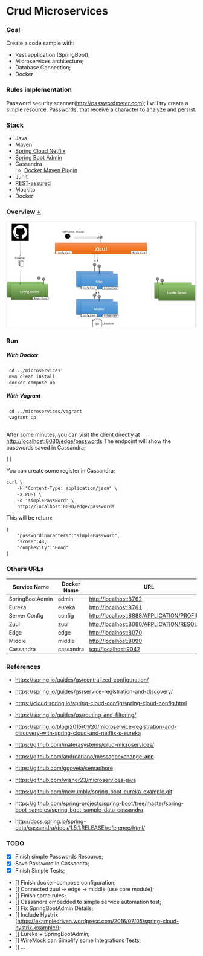 # Crud Microservices

### Goal
Create a code sample with:
* Rest application (SpringBoot);
* Microservices architecture;
* Database Connection;
* Docker

### Rules implementation
 Password security scanner(http://passwordmeter.com);
 I will try create a simple resource, Passwords, that receive a character to analyze and persist.
  
### Stack
* Java
* Maven
* [Spring Cloud Netflix](http://cloud.spring.io/spring-cloud-netflix/spring-cloud-netflix.html)
* [Spring Boot Admin](http://codecentric.github.io/spring-boot-admin/1.4.6/)
* Cassandra
  * [Docker Maven Plugin](https://github.com/spotify/docker-maven-plugin)
* Junit
* [REST-assured](http://rest-assured.io/)
* Mockito
* Docker


### Overview [+](https://docs.google.com/presentation/d/10euTci4EeAG7pqutGsG4zeWMpcl3d74v4EmdWcTPBr0/edit?usp=sharing)
![alt tag](overview.jpg)
 

 
### Run
##### With Docker
``` 
 cd ../microservices
 mvn clean install
 docker-compose up

``` 
 
##### With Vagrant
``` 
 cd ../microservices/vagrant
 vagrant up
 
```
 
After some minutes, you can visit the client directly at [http://localhost:8080/edge/passwords](http://localhost:8080/edge/passwords) 
The endpoint will show the passwords saved in Cassandra;

```
[]
```

You can create some register in Cassandra;

```
curl \
    -H "Content-Type: application/json" \
    -X POST \
    -d 'simplePassword' \
    http://localhost:8080/edge/passwords
```

This will be return:

```
{
    "passwordCharacters":"simplePassword",
    "score":48,
    "complexity":"Good"
}
```

### Others URLs

 |  Service Name    | Docker Name  | URL                                                                 |
 |------------------|--------------|---------------------------------------------------------------------|
 | SpringBootAdmin  | admin        | [http://localhost:8762](http://localhost:8762)                      |
 | Eureka           | eureka       | [http://localhost:8761](http://localhost:8761)                      |
 | Server Config    | config       | [http://localhost:8888/APPLICATION/PROFILE](http://localhost:8888)  |
 | Zuul             | zuul         | [http://localhost:8080/APPLICATION/RESOURCE](http://localhost:8080) |
 | Edge             | edge         | [http://localhost:8070](http://localhost:8070)                      |
 | Middle           | middle       | [http://localhost:8090](http://localhost:8090)                      |
 | Cassandra        | cassandra    | [tcp://localhost:9042](tcp://localhost:9042)                        |
                                                                                                
                                                                                                
### References
* https://spring.io/guides/gs/centralized-configuration/
* https://spring.io/guides/gs/service-registration-and-discovery/
* https://cloud.spring.io/spring-cloud-config/spring-cloud-config.html

* https://spring.io/guides/gs/routing-and-filtering/
* https://spring.io/blog/2015/01/20/microservice-registration-and-discovery-with-spring-cloud-and-netflix-s-eureka

* https://github.com/materasystems/crud-microservices/
* https://github.com/andreariano/messageexchange-app
* https://github.com/ggoveia/semaphore
* https://github.com/wisner23/microservices-java
* https://github.com/mcwumbly/spring-boot-eureka-example.git

* https://github.com/spring-projects/spring-boot/tree/master/spring-boot-samples/spring-boot-sample-data-cassandra
* http://docs.spring.io/spring-data/cassandra/docs/1.5.1.RELEASE/reference/html/


### TODO
* [x] Finish simple Passwords Resource;
* [x] Save Password in Cassandra;
* [x] Finish Simple Tests;
* [] Finish docker-compose configuration;
* [] Connected zuul -> edge -> middle (use core module);
* [] Finish some rules;
* [] Cassandra embedded to simple service automation test;
* [] Fix SpringBootAdmin Details;
* [] Include Hystrix (https://exampledriven.wordpress.com/2016/07/05/spring-cloud-hystrix-example/);
* [] Eureka + SpringBootAdmin;
* [] WireMock can Simplify some Integrations Tests;
* [] ...


